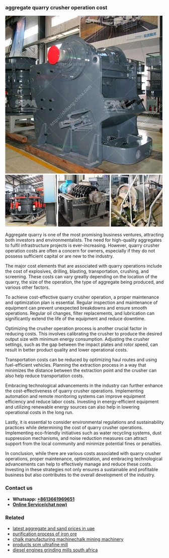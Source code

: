 <h3>aggregate quarry crusher operation cost</h3><img src='1708589150.jpg' alt=''><p>Aggregate quarry is one of the most promising business ventures, attracting both investors and environmentalists. The need for high-quality aggregates to fulfil infrastructure projects is ever-increasing. However, quarry crusher operation costs are often a concern for owners, especially if they do not possess sufficient capital or are new to the industry.</p><p>The major cost elements that are associated with quarry operations include the cost of explosives, drilling, blasting, transportation, crushing, and screening. These costs can vary greatly depending on the location of the quarry, the size of the operation, the type of aggregate being produced, and various other factors.</p><p>To achieve cost-effective quarry crusher operation, a proper maintenance and optimization plan is essential. Regular inspection and maintenance of equipment can prevent unexpected breakdowns and ensure smooth operations. Regular oil changes, filter replacements, and lubrication can significantly extend the life of the equipment and reduce downtime.</p><p>Optimizing the crusher operation process is another crucial factor in reducing costs. This involves calibrating the crusher to produce the desired output size with minimum energy consumption. Adjusting the crusher settings, such as the gap between the impact plates and rotor speed, can result in better product quality and lower operational costs.</p><p>Transportation costs can be reduced by optimizing haul routes and using fuel-efficient vehicles. Planning the extraction process in a way that minimizes the distance between the extraction point and the crusher can also help reduce transportation costs.</p><p>Embracing technological advancements in the industry can further enhance the cost-effectiveness of quarry crusher operations. Implementing automation and remote monitoring systems can improve equipment efficiency and reduce labor costs. Investing in energy-efficient equipment and utilizing renewable energy sources can also help in lowering operational costs in the long run.</p><p>Lastly, it is essential to consider environmental regulations and sustainability practices while determining the cost of quarry crusher operations. Implementing eco-friendly initiatives such as water recycling systems, dust suppression mechanisms, and noise reduction measures can attract support from the local community and minimize potential fines or penalties.</p><p>In conclusion, while there are various costs associated with quarry crusher operations, proper maintenance, optimization, and embracing technological advancements can help to effectively manage and reduce these costs. Investing in these strategies not only ensures a sustainable and profitable business but also contributes to the overall development of the industry.</p><h3>Contact us</h3><ul><li><strong>Whatsapp:&nbsp;<a href="https://wa.me/8613661969651">+8613661969651</a></strong></li><li><a href="https://swt.shibang-china.com/?git&amp;zhl&amp;aggregate quarry crusher operation cost"><strong>Online Service(chat now)</strong></a></li></ul><h3>Related</h3><ul><li><a href='latest aggregate and sand prices in uae.md'>latest aggregate and sand prices in uae</a></li><li><a href='purification process of iron ore.md'>purification process of iron ore</a></li><li><a href='chalk manufacturing machinechalk mining machinery.md'>chalk manufacturing machinechalk mining machinery</a></li><li><a href='products scm ultrafine mill.md'>products scm ultrafine mill</a></li><li><a href='diesel engines grinding mills south africa.md'>diesel engines grinding mills south africa</a></li></ul>